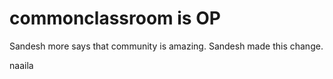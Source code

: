 # commonclassroom is OP

Sandesh more says that community is amazing.
Sandesh made this change.

naaila
